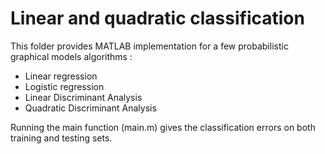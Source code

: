 # Linear and quadratic classification

This folder provides MATLAB implementation for a few probabilistic graphical models algorithms :

- Linear regression
- Logistic regression
- Linear Discriminant Analysis
- Quadratic Discriminant Analysis

Running the main function (main.m) gives the classification errors on both training and testing sets.
